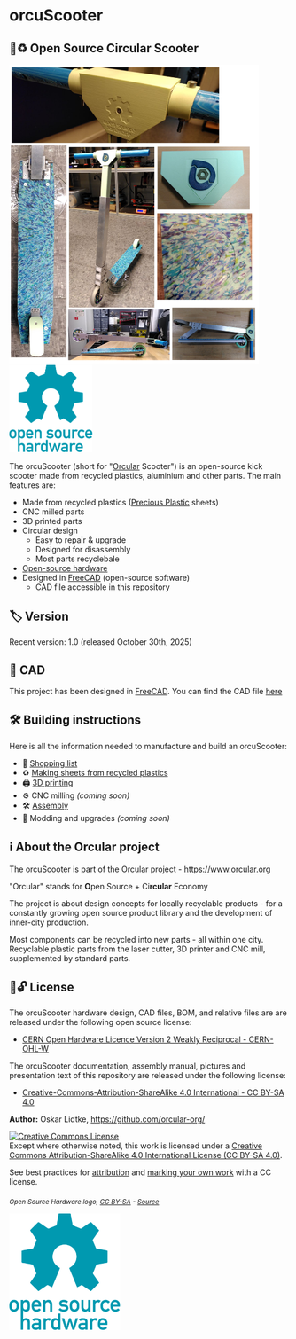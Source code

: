 # orcuScooter

## 🛴♻️ Open Source Circular Scooter

<img width="450" src="Documentation/images/readme/Title_orcuScooter.png"> <img width="150" src="Documentation/images/readme/oshw-logo.svg">

The orcuScooter (short for "[Orcular](#%E2%84%B9%EF%B8%8F-about-the-orcular-project) Scooter") is an open-source kick scooter made from recycled plastics, aluminium and other parts. The main features are:
- Made from recycled plastics ([Precious Plastic](https://preciousplastic.com/) sheets)
- CNC milled parts
- 3D printed parts
- Circular design
  - Easy to repair & upgrade
  - Designed for disassembly
  - Most parts recyclebale
- [Open-source hardware](#-license)
- Designed in [FreeCAD](https://www.freecad.org/) (open-source software)
  - CAD file accessible in this repository
 
## 🏷️ Version
Recent version: 1.0 (released October 30th, 2025)

## 📐 CAD

This project has been designed in [FreeCAD](https://www.freecad.org/). You can find the CAD file [here](CAD)
 
## 🛠️ Building instructions
 
Here is all the information needed to manufacture and build an orcuScooter:

- 🛒 [Shopping list](Documentation/Shopping_list.md)
- ♻️ [Making sheets from recycled plastics](Documentation/Making_sheets.md)
- 🖨️ [3D printing](Documentation/3D_printing.md)
- ⚙️ CNC milling *(coming soon)*
- 🛠️ [Assembly](Documentation/Assembly.md)
- 🔼 Modding and upgrades *(coming soon)*

## ℹ️ About the Orcular project
The orcuScooter is part of the Orcular project - https://www.orcular.org

"Orcular" stands for **O**pen Source + Ci**rcular** Economy

The project is about design concepts for locally recyclable products - for a constantly growing open source product library and the development of inner-city production.

Most components can be recycled into new parts - all within one city.
Recyclable plastic parts from the laser cutter, 3D printer and CNC mill, supplemented by standard parts.

## 📜🔓 License

The orcuScooter hardware design, CAD files, BOM, and relative files are are released under the following open source license:

- [CERN Open Hardware Licence Version 2 Weakly Reciprocal - CERN-OHL-W](https://cern-ohl.web.cern.ch/)

The orcuScooter documentation, assembly manual, pictures and presentation text of this repository are released under the following license:

- [Creative-Commons-Attribution-ShareAlike 4.0 International - CC BY-SA 4.0](http://creativecommons.org/licenses/by-sa/4.0/)

**Author:** Oskar Lidtke, https://github.com/orcular-org/

<a rel="license" href="http://creativecommons.org/licenses/by-sa/4.0/"><img alt="Creative Commons License" style="border-width:0" src="https://i.creativecommons.org/l/by-sa/4.0/88x31.png" /></a><br />Except where otherwise noted, this work is licensed under a <a rel="license" href="http://creativecommons.org/licenses/by-sa/4.0/">Creative Commons Attribution-ShareAlike 4.0 International License (CC BY-SA 4.0)</a>.

See best practices for [attribution](https://wiki.creativecommons.org/wiki/Best_practices_for_attribution) and [marking your own work](https://wiki.creativecommons.org/wiki/Marking_your_work_with_a_CC_license) with a CC license.

<p align="left">
<i> <sub> Open Source Hardware logo, <a href="https://creativecommons.org/licenses/by-sa/4.0/">CC BY-SA</a> - <a href="https://www.oshwa.org/open-source-hardware-logo/">Source</a> </sub></i>
</p>

<img width="200" src="Documentation/images/readme/oshw-logo.svg">


